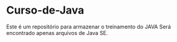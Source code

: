 # Curso-de-Java
Este é um repositório para armazenar o treinamento do JAVA 
Será encontrado apenas arquivos de Java SE.
